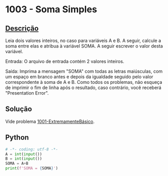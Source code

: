 # 1003 - Soma Simples

## [Descrição](https://www.beecrowd.com.br/judge/pt/problems/view/1003)

Leia dois valores inteiros, no caso para variáveis A e B. A seguir, calcule a soma entre elas e atribua à variável SOMA. A seguir escrever o valor desta variável.

Entrada:
O arquivo de entrada contém 2 valores inteiros.

Saída:
Imprima a mensagem "SOMA" com todas as letras maiúsculas, com um espaço em branco antes e depois da igualdade seguido pelo valor correspondente à soma de A e B. Como todos os problemas, não esqueça de imprimir o fim de linha após o resultado, caso contrário, você receberá "Presentation Error".

## Solução

Vide problema [1001-ExtremamenteBásico](../1001-ExtremamenteBásico/README.md).

## Python

```Python
# -*- coding: utf-8 -*-
A = int(input())
B = int(input())
SOMA = A+B
print(f'SOMA = {SOMA}')
```
